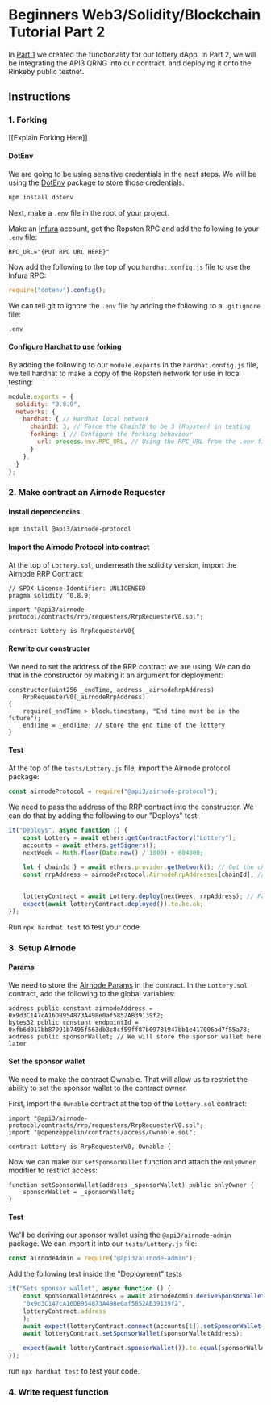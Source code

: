 # Beginners Web3/Solidity/Blockchain Tutorial Part 2

In [Part 1](https://github.com/camronh/Lottery-Tutorial/tree/Part1) we created the functionality for our lottery dApp. In Part 2, we will 
be integrating the API3 QRNG into our contract. and deploying it onto the Rinkeby public testnet. 


## Instructions
### 1. Forking

[[Explain Forking Here]]

#### DotEnv

We are going to be using sensitive credentials in the next steps. We will be using the [DotEnv](https://www.npmjs.com/package/dotenv) package to store those credentials. 

```bash
npm install dotenv
```

Next, make a `.env` file in the root of your project. 

Make an [Infura](https://infura.io/) account, get the Ropsten RPC and add the following to your `.env` file:

```text
RPC_URL="{PUT RPC URL HERE}"
```

Now add the following to the top of you `hardhat.config.js` file to use the Infura RPC:

```js
require("dotenv").config();
```

We can tell git to ignore the `.env` file by adding the following to a `.gitignore` file:

```text
.env
```

#### Configure Hardhat to use forking

By adding the following to our `module.exports` in the `hardhat.config.js` file, we tell hardhat to make a copy of the Ropsten network for use in local testing:

```js
module.exports = {
  solidity: "0.8.9",
  networks: {
    hardhat: { // Hardhat local network
      chainId: 3, // Force the ChainID to be 3 (Ropsten) in testing
      forking: { // Configure the forking behaviour
        url: process.env.RPC_URL, // Using the RPC_URL from the .env file
      }
    },
  }
};
```

### 2. Make contract an Airnode Requester

#### Install dependencies

```bash
npm install @api3/airnode-protocol
```

#### Import the Airnode Protocol into contract

At the top of `Lottery.sol`, underneath the solidity version, import the Airnode RRP Contract:

```solidity
// SPDX-License-Identifier: UNLICENSED
pragma solidity ^0.8.9;

import "@api3/airnode-protocol/contracts/rrp/requesters/RrpRequesterV0.sol";

contract Lottery is RrpRequesterV0{
```

#### Rewrite our constructor

We need to set the address of the RRP contract we are using. We can do that in the constructor by making it an argument for deployment:

```solidity
constructor(uint256 _endTime, address _airnodeRrpAddress)
    RrpRequesterV0(_airnodeRrpAddress) 
{
    require(_endTime > block.timestamp, "End time must be in the future");
    endTime = _endTime; // store the end time of the lottery
}
```

#### Test

At the top of the `tests/Lottery.js` file, import the Airnode protocol package:

```js
const airnodeProtocol = require("@api3/airnode-protocol");
```

We need to pass the address of the RRP contract into the constructor. We can do that by adding the following to our "Deploys" test:

```js
it("Deploys", async function () {
    const Lottery = await ethers.getContractFactory("Lottery");
    accounts = await ethers.getSigners();
    nextWeek = Math.floor(Date.now() / 1000) + 604800;

    let { chainId } = await ethers.provider.getNetwork(); // Get the chainId we are using in hardhat
    const rrpAddress = airnodeProtocol.AirnodeRrpAddresses[chainId]; // Get the AirnodeRrp address for the chainId


    lotteryContract = await Lottery.deploy(nextWeek, rrpAddress); // Pass address in to the constructor
    expect(await lotteryContract.deployed()).to.be.ok;
});
```

Run `npx hardhat test` to test your code.

### 3. Setup Airnode

#### Params

We need to store the [Airnode Params](https://docs.api3.org/qrng/reference/providers.html) in the contract. In the `Lottery.sol` contract, add the following to the global variables:

```solidity
address public constant airnodeAddress =  0x9d3C147cA16DB954873A498e0af5852AB39139f2; 
bytes32 public constant endpointId = 0xfb6d017bb87991b7495f563db3c8cf59ff87b09781947bb1e417006ad7f55a78;
address public sponsorWallet; // We will store the sponsor wallet here later
```


#### Set the sponsor wallet

We need to make the contract Ownable. That will allow us to restrict the ability to set the sponsor wallet to the contract owner.

First, import the `Ownable` contract at the top of the `Lottery.sol` contract:

```solidity
import "@api3/airnode-protocol/contracts/rrp/requesters/RrpRequesterV0.sol";
import "@openzeppelin/contracts/access/Ownable.sol";

contract Lottery is RrpRequesterV0, Ownable {
```

Now we can make our `setSponsorWallet` function and attach the `onlyOwner` modifier to restrict access:

```solidity
function setSponsorWallet(address _sponsorWallet) public onlyOwner {
    sponsorWallet = _sponsorWallet;
}
```


#### Test

We'll be deriving our sponsor wallet using the `@api3/airnode-admin` package. We can import it into our `tests/Lottery.js` file:

```js
const airnodeAdmin = require("@api3/airnode-admin");
```

Add the following test inside the "Deployment" tests

```js
it("Sets sponsor wallet", async function () {
    const sponsorWalletAddress = await airnodeAdmin.deriveSponsorWalletAddress("xpub6DXSDTZBd4aPVXnv6Q3SmnGUweFv6j24SK77W4qrSFuhGgi666awUiXakjXruUSCDQhhctVG7AQt67gMdaRAsDnDXv23bBRKsMWvRzo6kbf",
    "0x9d3C147cA16DB954873A498e0af5852AB39139f2",
    lotteryContract.address
    );
    await expect(lotteryContract.connect(accounts[1]).setSponsorWallet(sponsorWalletAddress)).to.be.reverted; // onlyOwner
    await lotteryContract.setSponsorWallet(sponsorWalletAddress);

    expect(await lotteryContract.sponsorWallet()).to.equal(sponsorWalletAddress);
});
```

run `npx hardhat test` to test your code.

### 4. Write request function

